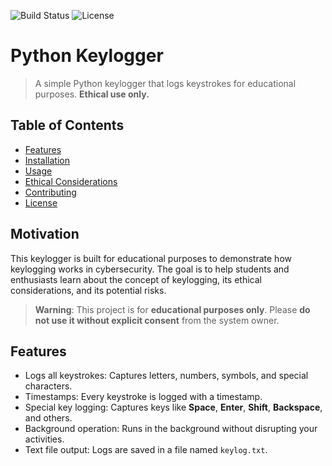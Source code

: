 ![Build Status](https://img.shields.io/badge/build-passing-brightgreen)
![License](https://img.shields.io/badge/license-MIT-blue)

# Python Keylogger

> A simple Python keylogger that logs keystrokes for educational purposes. **Ethical use only.**

## Table of Contents

- [Features](#features)
- [Installation](#installation)
- [Usage](#usage)
- [Ethical Considerations](#ethical-considerations)
- [Contributing](#contributing)
- [License](#license)

## Motivation

This keylogger is built for educational purposes to demonstrate how keylogging works in cybersecurity. The goal is to help students and enthusiasts learn about the concept of keylogging, its ethical considerations, and its potential risks.

> **Warning**: This project is for **educational purposes only**. Please **do not use it without explicit consent** from the system owner.


## Features

- Logs all keystrokes: Captures letters, numbers, symbols, and special characters.
- Timestamps: Every keystroke is logged with a timestamp.
- Special key logging: Captures keys like **Space**, **Enter**, **Shift**, **Backspace**, and others.
- Background operation: Runs in the background without disrupting your activities.
- Text file output: Logs are saved in a file named `keylog.txt`.
